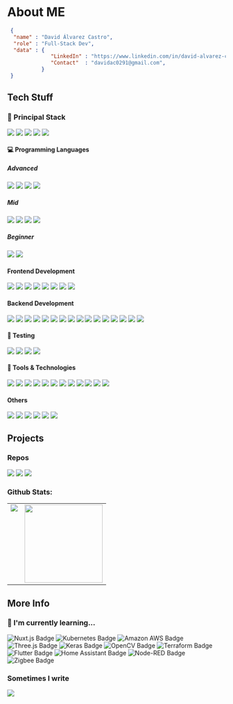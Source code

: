 # About ME

```json
 {
  "name" : "David Álvarez Castro",
  "role" : "Full-Stack Dev",
  "data" : { 
              "LinkedIn" : "https://www.linkedin.com/in/david-alvarez-castro-g/", 
              "Contact"  : "davidac0291@gmail.com",
           }
 }
```

## Tech Stuff

<h3> 🚀 Principal Stack </h3> 
<p>
   <img src="https://img.shields.io/badge/Vue.js-35495E?style=for-the-badge&logo=vuedotjs&logoColor=4FC08D">
   <img src="https://img.shields.io/badge/flask-%23000.svg?style=for-the-badge&logo=flask&logoColor=white">
   <img src="https://img.shields.io/badge/MariaDB-003545?style=for-the-badge&logo=mariadb&logoColor=white">
   <img src="https://img.shields.io/badge/MongoDB-white?style=for-the-badge&logo=mongodb&logoColor=4EA94B">
   <img src="https://img.shields.io/badge/docker-%230db7ed.svg?style=for-the-badge&logo=docker&logoColor=white">
</p>
  
<h4>💻 Programming Languages</h4>
<h5>Advanced</h5>
<p>
  <img src="https://img.shields.io/badge/javascript-%23323330.svg?style=for-the-badge&logo=javascript&logoColor=%23F7DF1E">
  <img src="https://img.shields.io/badge/TypeScript-007ACC?style=for-the-badge&logo=typescript&logoColor=white">
  <img src="https://img.shields.io/badge/python-3670A0?style=for-the-badge&logo=python&logoColor=ffdd54">
  <img src="https://img.shields.io/badge/php-%23777BB4.svg?style=for-the-badge&logo=php&logoColor=white">
</p>

<h5>Mid</h5>
<p>
  <img src="https://img.shields.io/badge/c++-%2300599C.svg?style=for-the-badge&logo=c%2B%2B&logoColor=white">
  <img src="https://img.shields.io/badge/dart-%230175C2.svg?style=for-the-badge&logo=dart&logoColor=white">
  <img src="https://img.shields.io/badge/java-%23ED8B00.svg?style=for-the-badge&logo=java&logoColor=white">
  <img src="https://img.shields.io/badge/shell_script-%23121011.svg?style=for-the-badge&logo=gnu-bash&logoColor=white">
</p>

<h5>Beginner</h5>
<p>
  <img src="https://img.shields.io/badge/go-%2300ADD8.svg?style=for-the-badge&logo=go&logoColor=white">
  <img src="https://img.shields.io/badge/Kotlin-7F52FF?logo=kotlin&logoColor=fff&style=for-the-badge">
</p>
<h4>Frontend Development</h4>
<p>
  <img src="https://img.shields.io/badge/Vue.js-35495E?style=for-the-badge&logo=vuedotjs&logoColor=4FC08D">
  <img src="https://img.shields.io/badge/vite-%23646CFF.svg?style=for-the-badge&logo=vite&logoColor=white">
  <img src="https://img.shields.io/badge/Vuetify-1867C0?logo=vuetify&logoColor=fff&style=for-the-badge">
  <img src="https://img.shields.io/badge/React-20232A?style=for-the-badge&logo=react&logoColor=61DAFB">
  <img src="https://img.shields.io/badge/chart.js-F5788D.svg?style=for-the-badge&logo=chart.js&logoColor=white">
  <img src="https://img.shields.io/badge/HTML5-E34F26?style=for-the-badge&logo=html5&logoColor=white">
  <img src="https://img.shields.io/badge/CSS3-1572B6?style=for-the-badge&logo=css3&logoColor=white">
  <img src="https://img.shields.io/badge/GraphQL-E10098?logo=graphql&logoColor=fff&style=for-the-badge">
</p>
<h4>Backend Development</h4>
<p>
  <img src="https://img.shields.io/badge/flask-%23000.svg?style=for-the-badge&logo=flask&logoColor=white">
  <img src="https://img.shields.io/badge/MQTT-606?logo=mqtt&logoColor=fff&style=for-the-badge">
  <img src="https://img.shields.io/badge/Rabbitmq-FF6600?style=for-the-badge&logo=rabbitmq&logoColor=white">
  <img src="https://img.shields.io/badge/Apache%20Kafka-000?style=for-the-badge&logo=apachekafka">
  <img src="https://img.shields.io/badge/JWT-black?style=for-the-badge&logo=JSON%20web%20tokens">
  <img src="https://img.shields.io/badge/symfony-%23000000.svg?style=for-the-badge&logo=symfony&logoColor=white">
  <img src="https://img.shields.io/badge/Express.js-000000?style=for-the-badge&logo=express&logoColor=white">
  <img src="https://img.shields.io/badge/MongoDB-white?style=for-the-badge&logo=mongodb&logoColor=4EA94B">
   <img src="https://img.shields.io/badge/Mongoose-00C58E?style=for-the-badge">
  <img src="https://img.shields.io/badge/MySQL-005C84?style=for-the-badge&logo=mysql&logoColor=white">
  <img src="https://img.shields.io/badge/sqlite-%2307405e.svg?style=for-the-badge&logo=sqlite&logoColor=white">
  <img src="https://img.shields.io/badge/redis-%23DD0031.svg?style=for-the-badge&logo=redis&logoColor=white">
  <img src="https://img.shields.io/badge/cassandra-%231287B1.svg?style=for-the-badge&logo=apache-cassandra&logoColor=white">
  <img src="https://img.shields.io/badge/-ElasticSearch-005571?style=for-the-badge&logo=elasticsearch">
  <img src="https://img.shields.io/badge/Elastic%20Stack-005571?logo=elasticstack&logoColor=fff&style=for-the-badge">
  <img src="https://img.shields.io/badge/Hugo-black.svg?style=for-the-badge&logo=Hugo">
</p>
<h4> 🔎 Testing</h4>
<p>
  <img src="https://img.shields.io/badge/Vitest-6E9F18?logo=vitest&logoColor=fff&style=for-the-badge">
  <img src="https://img.shields.io/badge/Jest-C21325?logo=jest&logoColor=fff&style=for-the-badge">
  <img src="https://img.shields.io/badge/Pytest-0A9EDC?logo=pytest&logoColor=fff&style=for-the-badge">
  <img src="https://img.shields.io/badge/-selenium-%43B02A?style=for-the-badge&logo=selenium&logoColor=white">
</p>
<h4>🔧 Tools & Technologies</h4>
<p>
  <img src="https://img.shields.io/badge/Kibana-005571?logo=kibana&logoColor=fff&style=for-the-badge"/>
  <img src="https://img.shields.io/badge/Visual%20Studio%20Code-007ACC?logo=visualstudiocode&logoColor=fff&style=for-the-badge">
  <img src="https://img.shields.io/badge/Git-F05032?style=for-the-badge&logo=git&logoColor=white">
  <img src="https://img.shields.io/badge/gitlab%20ci-%23181717.svg?style=for-the-badge&logo=gitlab&logoColor=white">
  <img src="https://img.shields.io/badge/Docker-2496ED?logo=docker&logoColor=fff&style=for-the-badge">
  <img src="https://img.shields.io/badge/ansible-%231A1918.svg?style=for-the-badge&logo=ansible&logoColor=white">
  <img src="https://img.shields.io/badge/Postman-FF6C37?style=for-the-badge&logo=Postman&logoColor=white">
  <img src="https://img.shields.io/badge/-Arduino-00979D?style=for-the-badge&logo=Arduino&logoColor=white">
  <img src="https://img.shields.io/badge/-RaspberryPi-C51A4A?style=for-the-badge&logo=Raspberry-Pi">
  <img src="https://img.shields.io/badge/Linux-FCC624?style=for-the-badge&logo=linux&logoColor=black">
  <img src="https://img.shields.io/badge/tmux-1BB91F?logo=tmux&logoColor=fff&style=for-the-badge">
  <img src="https://img.shields.io/badge/mosquitto-%233C5280.svg?style=for-the-badge&logo=eclipsemosquitto&logoColor=white">
</p>
<h4>Others</h4>
<p>
  <img src="https://img.shields.io/badge/latex-%23008080.svg?style=for-the-badge&logo=latex&logoColor=white">
  <img src="https://img.shields.io/badge/markdown-%23000000.svg?style=for-the-badge&logo=markdown&logoColor=white">
  <img src="https://img.shields.io/badge/ESLint-4B3263?style=for-the-badge&logo=eslint&logoColor=white">
  <img src="https://img.shields.io/badge/-Swagger-%23Clojure?style=for-the-badge&logo=swagger&logoColor=white">
  <img src="https://img.shields.io/badge/Inkscape-000?logo=inkscape&logoColor=fff&style=for-the-badge">
  <img src="https://img.shields.io/badge/GIMP-5C5543?logo=gimp&logoColor=fff&style=for-the-badge">
</p>

## Projects

### Repos

[![](https://github-readme-stats.vercel.app/api/pin/?username=davidalvarezcastro&repo=TFM_IRRIAPP&bg_color=45,fc00ff,00dbde&title_color=fff&text_color=fff)](https://github.com/davidalvarezcastro/TFM_IRRIAPP)
[![](https://github-readme-stats.vercel.app/api/pin/?username=davidalvarezcastro&repo=vue-intro-demo&bg_color=45,fc00ff,00dbde&title_color=fff&text_color=fff)](https://github.com/davidalvarezcastro/vue-intro-demo)
[![](https://github-readme-stats.vercel.app/api/pin/?username=davidalvarezcastro&repo=vue_admin_template&bg_color=45,fc00ff,00dbde&title_color=fff&text_color=fff)](https://github.com/davidalvarezcastro/vue_admin_template)

### Github Stats:

<table>
  <tr>
    <td valign="top"><img src="https://github-readme-stats.vercel.app/api/top-langs/?username=davidalvarezcastro&theme=radical&card_width=450em)](https://github.com/davidalvarezcastro/davidalvarezcastro/github-readme-stats"/></td>
    <td valign="top"><img height="180em" src="https://github-readme-stats.vercel.app/api?username=davidalvarezcastro&show_icons=true&hide_border=true&&count_private=true&include_all_commits=true&theme=radical&hide_stars=false" /></td>
  </tr>
</table>

## More Info

### 🌱 I'm currently learning...

![Nuxt.js Badge](https://img.shields.io/badge/Nuxt.js-00DC82?logo=nuxtdotjs&logoColor=fff&style=for-the-badge)
![Kubernetes Badge](https://img.shields.io/badge/Kubernetes-326CE5?logo=kubernetes&logoColor=fff&style=for-the-badge)
![Amazon AWS Badge](https://img.shields.io/badge/Amazon%20AWS-232F3E?logo=amazonaws&logoColor=fff&style=for-the-badge)
![Three.js Badge](https://img.shields.io/badge/Three.js-000?logo=threedotjs&logoColor=fff&style=for-the-badge)
![Keras Badge](https://img.shields.io/badge/Keras-D00000?logo=keras&logoColor=fff&style=for-the-badge)
![OpenCV Badge](https://img.shields.io/badge/OpenCV-5C3EE8?logo=opencv&logoColor=fff&style=for-the-badge)
![Terraform Badge](https://img.shields.io/badge/Terraform-7B42BC?logo=terraform&logoColor=fff&style=for-the-badge)
![Flutter Badge](https://img.shields.io/badge/Flutter-02569B?logo=flutter&logoColor=fff&style=for-the-badge)
![Home Assistant Badge](https://img.shields.io/badge/Home%20Assistant-41BDF5?logo=homeassistant&logoColor=fff&style=for-the-badge)
![Node-RED Badge](https://img.shields.io/badge/Node--RED-8F0000?logo=nodered&logoColor=fff&style=for-the-badge)
![Zigbee Badge](https://img.shields.io/badge/Zigbee-EB0443?logo=zigbee&logoColor=fff&style=for-the-badge)

### Sometimes I write

<a href="https://medium.com/@davidac0291">  <img src="https://img.shields.io/badge/Medium-12100E?style=for-the-badge&logo=medium&logoColor=white"></a>
